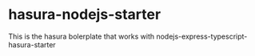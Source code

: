 # hasura-nodejs-starter
 This is the hasura bolerplate that works with nodejs-express-typescript-hasura-starter
